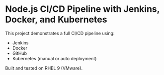 # Node.js CI/CD Pipeline with Jenkins, Docker, and Kubernetes

This project demonstrates a full CI/CD pipeline using:
- Jenkins
- Docker
- GitHub
- Kubernetes (manual or auto deployment)

Built and tested on RHEL 9 (VMware).
